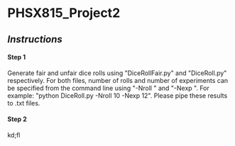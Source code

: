 # PHSX815_Project2

## *Instructions*

#### Step 1

Generate fair and unfair dice rolls using "DiceRollFair.py" and "DiceRoll.py" respectively. For both files, number of rolls and number of experiments can be specified from the command line using "-Nroll " and "-Nexp ". For example: "python DiceRoll.py -Nroll 10 -Nexp 12". Please pipe these results to .txt files.

#### Step 2

kd;fl